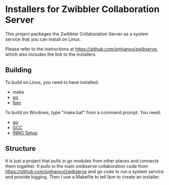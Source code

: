 # Installers for Zwibbler Collaboration Server

This project packages the Zwibbler Collaboration Server as a system service that you can install on Linux.

Please refer to the instructions at https://github.com/smhanov/zwibserve, which also includes the link to the installers.

## Building
To build on Linux, you need to have installed:

* make
* [go](https://golang.org/)
* [fpm](https://fpm.readthedocs.io/en/latest/installation.html)

To build on Windows, type "make.bat" from a command prompt. You need:

* [go](https://golang.org/)
* [GCC](https://jmeubank.github.io/tdm-gcc/articles/2020-03/9.2.0-release)
* [INNO Setup](https://jrsoftware.org/isdl.php)

## Structure
It is just a project that pulls in go modules from other places and connects them together. It pulls in the main zwibserve collaboration code from https://github.com/smhanov/zwibserve and go code to run a system service and provide logging. Then I use a Makefile to tell fpm to create an installer.

